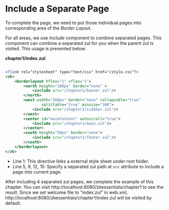 # Include a Separate Page

To complete the page, we need to put those individual pages into
corresponding area of the *Border Layout*.

For all areas, we use *Include* component to combine separated pages.
This component can combine a separated zul for you when the parent zul
is visited. This usage is presented below:

**chapter1/index.zul**

```xml

<?link rel="stylesheet" type="text/css" href="/style.css"?>
<zk>
    <borderlayout hflex="1" vflex="1">
        <north height="100px" border="none" >
            <include src="/chapter1/banner.zul"/>
        </north>
        <west width="260px" border="none" collapsible="true"
                splittable="true" minsize="300">
            <include src="/chapter1/sidebar.zul"/>
        </west>
        <center id="mainContent" autoscroll="true">
            <include src="/chapter1/main.zul"/>
        </center>
        <south height="50px" border="none">
            <include src="/chapter1/footer.zul"/>
        </south>
    </borderlayout>
</zk>
```

-   Line 1: This directive links a external style sheet under root
    folder.
-   Line 5, 9, 12, 15: Specify a separated zul path at `src` attribute to
    include a page into current page.

After including 4 separated zul pages, we complete the example of this
chapter. You can visit http://localhost:8080/zkessentials/chapter1 to
see the result. Since we set welcome file to "index.zul" in web.xml,
http://localhost:8080/zkessentials/chapter1/index.zul will be visited
by default.
